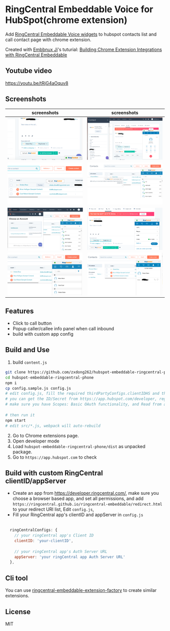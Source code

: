 # RingCentral Embeddable Voice for HubSpot(chrome extension)
Add [RingCentral Embeddable Voice widgets](https://github.com/ringcentral/ringcentral-embeddable) to hubspot contacts list and call contact page with chrome extension.

Created with [Embbnux Ji](https://github.com/embbnux)'s tuturial:
 [Building Chrome Extension Integrations with RingCentral Embeddable](https://medium.com/ringcentral-developers/build-a-chrome-extension-with-ringcentral-embeddable-bb6faee808a3)

## Youtube video
https://youtu.be/tRjG4aOquv8

## Screenshots
| screenshots            |  screenshots |
:-------------------------:|:-------------------------:
![hubspot-btn2](screenshots/hubspot-btn2.png) | ![hubspot-btn2](screenshots/hubspot1.png)
![hubspot-list2](screenshots/hubspot-list2.png) | ![hubspot-list2](screenshots/hs1.png)
![hubspot-list2](screenshots/hs2.png) | ![hubspot-list2](screenshots/hs3.png)
![hubspot-list2](screenshots/hs4.png) | ![hubspot-list2](screenshots/hs5.png)


## Features
- Click to call button
- Popup caller/callee info panel when call inbound
- build with custom app config

## Build and Use

1. build `content.js`
```bash
git clone https://github.com/zxdong262/hubspot-embeddable-ringcentral-phone.git
cd hubspot-embeddable-ringcentral-phone
npm i
cp config.sample.js config.js
# edit config.js, fill the required thirdPartyConfigs.clientIDHS and thirdPartyConfigs.clientSecretHS
# you can get the ID/Secret from https://app.hubspot.com/developer, register and create an app,
# make sure you have Scopes: Basic OAuth functionality, and Read from and write to my: Contacts checked.

# then run it
npm start
# edit src/*.js, webpack will auto-rebuild
```

2. Go to Chrome extensions page.
3. Open developer mode
4. Load `hubspot-embeddable-ringcentral-phone/dist` as unpacked package.
5. Go to `https://app.hubspot.com` to check

## Build with custom RingCentral clientID/appServer

- Create an app from https://developer.ringcentral.com/, make sure you choose a browser based app, and set all permissions, and add `https://ringcentral.github.io/ringcentral-embeddable/redirect.html` to your redirect URI list, Edit `config.js`,
- Fill your RingCentral app's clientID and appServer in `config.js`
```js

  ringCentralConfigs: {
    // your ringCentral app's Client ID
    clientID: 'your-clientID',

    // your ringCentral app's Auth Server URL
    appServer: 'your ringCentral app Auth Server URL'
  },
```

## Cli tool
You can use [ringcentral-embeddable-extension-factory](https://github.com/zxdong262/ringcentral-embeddable-extension-factory) to create similar extensions.

## License
MIT

